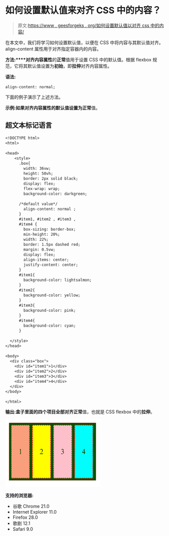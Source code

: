 # 如何设置默认值来对齐 CSS 中的内容？

> 原文:[https://www . geesforgeks . org/如何设置默认值以对齐 css 中的内容/](https://www.geeksforgeeks.org/how-to-set-default-value-to-align-content-in-css/)

在本文中，我们将学习如何设置默认值，以便在 CSS 中将内容与其默认值对齐。align-content 属性用于对齐指定容器内的内容。

**方法:****对齐内容属性**的**正常**值用于设置 CSS 中的默认值。根据 flexbox 规范，它将其默认值设置为**初始**，即**拉伸**对齐内容属性。

**语法:**

```
align-content: normal;
```

下面的例子演示了上述方法。

**示例:**如果对齐内容属性的默认值设置为**正常**值。

## 超文本标记语言

```
<!DOCTYPE html>
<html>

<head>
    <style>
      .box{
        width: 36vw;
        height: 50vh;
        border: 2px solid black;
        display: flex;
        flex-wrap: wrap;
        background-color: darkgreen;

      /*default value*/
        align-content: normal ;
      }
      #item1, #item2 , #item3 ,
      #item4 {
        box-sizing: border-box;
        min-height: 20%;
        width: 22%;
        border: 1.5px dashed red;
        margin: 0.5vw;
        display: flex;
        align-items: center;
        justify-content: center;
      }
      #item1{
        background-color: lightsalmon;
      }
      #item2{
        background-color: yellow;
      }
      #item3{
        background-color: pink;
      }
      #item4{
        background-color: cyan;
      }

  </style>
</head>

<body>
  <div class="box">
    <div id="item1">1</div>
    <div id="item2">2</div>
    <div id="item3">3</div>
    <div id="item4">4</div>
  </div>
</body>

</html>
```

**输出:**盒子里面的四个项目全部对齐**正常**值，也就是 CSS flexbox 中的**拉伸**。

![](img/57b8d97cb9997452d2333a721c2bb488.png)

**支持的浏览器:**

*   谷歌 Chrome 21.0
*   Internet Explorer 11.0
*   Firefox 28.0
*   歌剧 12.1
*   Safari 9.0